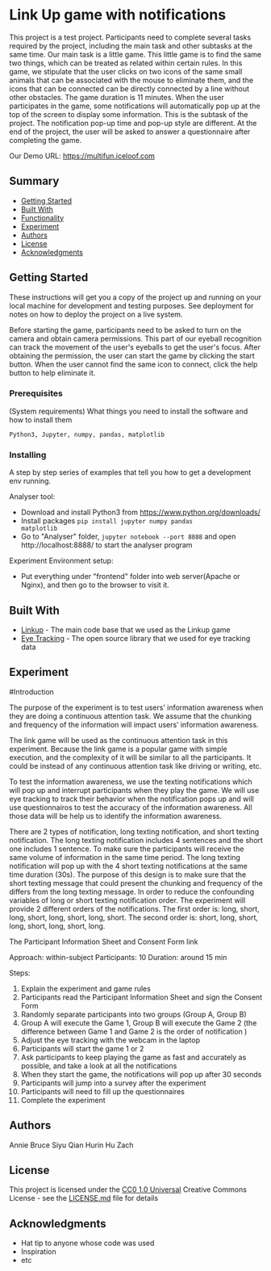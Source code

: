 # Link Up game with notifications
This project is a test project. Participants need to complete several tasks required by the project, including the main task and other subtasks at the same time. Our main task is a little game. This little game is to find the same two things, which can be treated as related within certain rules. In this game, we stipulate that the user clicks on two icons of the same small animals that can be associated with the mouse to eliminate them, and the icons that can be connected can be directly connected by a line without other obstacles. The game duration is 11 minutes. When the user participates in the game, some notifications will automatically pop up at the top of the screen to display some information. This is the subtask of the project. The notification pop-up time and pop-up style are different. At the end of the project, the user will be asked to answer a questionnaire after completing the game.

Our Demo URL: https://multifun.iceloof.com

## Summary

  - [Getting Started](#getting-started)
  - [Built With](#built-with)
  - [Functionality](#functionality)
  - [Experiment](#experiment)
  - [Authors](#authors)
  - [License](#license)
  - [Acknowledgments](#acknowledgments)

## Getting Started

These instructions will get you a copy of the project up and running on
your local machine for development and testing purposes. See deployment
for notes on how to deploy the project on a live system.

Before starting the game, participants need to be asked to turn on the camera and obtain camera permissions. This part of our eyeball recognition can track the movement of the user's eyeballs to get the user's focus. After obtaining the permission, the user can start the game by clicking the start button. When the user cannot find the same icon to connect, click the help button to help eliminate it.

### Prerequisites

(System requirements)
What things you need to install the software and how to install them

    Python3, Jupyter, numpy, pandas, matplotlib

### Installing

A step by step series of examples that tell you how to get a development
env running.

Analyser tool:

  - Download and install Python3 from https://www.python.org/downloads/
  - Install packages <code>pip install jupyter numpy pandas matplotlib</code>
  - Go to "Analyser" folder, <code>jupyter notebook --port 8888</code> and open http://localhost:8888/ to start the analyser program

Experiment Environment setup:

  - Put everything under "frontend" folder into web server(Apache or Nginx), and then go to the browser to visit it.

## Built With

  - [Linkup](https://github.com/gd4Ark/linkup) - The main code base that we used as the Linkup game
  - [Eye Tracking](https://github.com/brownhci/WebGazer) - The open source library that we used for eye tracking data

## Experiment

#Introduction

The purpose of the experiment is to test users’ information awareness when they are doing a continuous attention task. We assume that the chunking and frequency of the information will impact users’ information awareness.

The link game will be used as the continuous attention task in this experiment. Because the link game is a popular game with simple execution, and the complexity of it will be similar to all the participants. It could be instead of any continuous attention task like driving or writing, etc.

To test the information awareness, we use the texting notifications which will pop up and interrupt participants when they play the game. We will use eye tracking to track their behavior when the notification pops up and will use questionnairos to test the accuracy of the information awareness. All those data will be help us to identify the information awareness.

There are 2 types of notification, long texting notification, and short texting notification. The long texting notification includes 4 sentences and the short one includes 1 sentence. To make sure the participants will receive the same volume of information in the same time period. The long texting notification will pop up with the 4 short texting notifications at the same time duration (30s). The purpose of this design is to make sure that the short texting message that could present the chunking and frequency of the differs from the long texting message.
In order to reduce the confounding variables of long or short texting notification order. The experiment will provide 2 different orders of the notifications. The first order is: long, short, long, short, long, short, long, short. The second order is: short, long, short, long, short, long, short, long.

The Participant Information Sheet and Consent Form link

Approach: within-subject
Participants: 10
Duration: around 15 min

Steps:
1. Explain the experiment and game rules  
2. Participants read the Participant Information Sheet and sign the Consent Form
3. Randomly separate participants into two groups (Group A, Group B)
4. Group A will execute the Game 1, Group B will execute the Game 2 (the difference between Game 1 and Game 2 is the order of notification )
5. Adjust the eye tracking with the webcam in the laptop
6. Participants will start the game 1 or 2
7. Ask participants to keep playing the game as fast and accurately as possible, and take a look at all the notifications
8. When they start the game, the notifications will pop up after 30 seconds
9. Participants will jump into a survey after the experiment
10. Participants will need to fill up the questionnaires
11. Complete the experiment 


## Authors

Annie
Bruce
Siyu Qian
Hurin Hu
Zach

## License

This project is licensed under the [CC0 1.0 Universal](LICENSE.md)
Creative Commons License - see the [LICENSE.md](LICENSE.md) file for
details

## Acknowledgments

  - Hat tip to anyone whose code was used
  - Inspiration
  - etc
